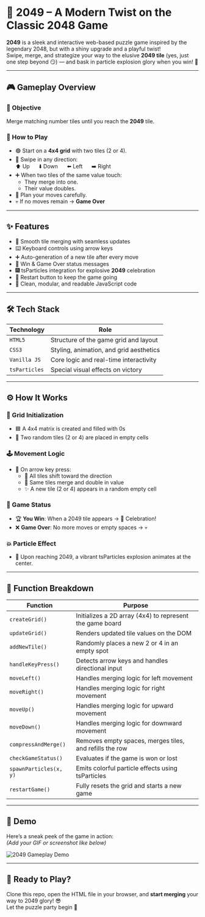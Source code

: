 # 🧠 2049 – A Modern Twist on the Classic 2048 Game

**2049** is a sleek and interactive web-based puzzle game inspired by the legendary 2048, but with a shiny upgrade and a playful twist!  
Swipe, merge, and strategize your way to the elusive **2049 tile** (yes, just one step beyond 😏) — and bask in particle explosion glory when you win! 🎇

---

## 🎮 Gameplay Overview

### 🎯 Objective  
Merge matching number tiles until you reach the **2049** tile.

### 🧩 How to Play

- 🟢 Start on a **4x4 grid** with two tiles (2 or 4).  
- 🔄 Swipe in any direction:  
  ⬆️ Up &nbsp;&nbsp;&nbsp;&nbsp; ⬇️ Down &nbsp;&nbsp;&nbsp;&nbsp; ⬅️ Left &nbsp;&nbsp;&nbsp;&nbsp; ➡️ Right  
- ➕ When two tiles of the same value touch:  
  - They merge into one.  
  - Their value doubles.  
- 🧠 Plan your moves carefully.  
- 💀 If no moves remain → **Game Over**

---

## ✨ Features

- 🔄 Smooth tile merging with seamless updates  
- ⌨️ Keyboard controls using arrow keys  
- ➕ Auto-generation of a new tile after every move  
- 📢 Win & Game Over status messages  
- 🎆 tsParticles integration for explosive **2049** celebration  
- 🔁 Restart button to keep the game going  
- 🧼 Clean, modular, and readable JavaScript code  

---

## 🛠️ Tech Stack

| Technology     | Role                                      |
|----------------|-------------------------------------------|
| `HTML5`        | Structure of the game grid and layout     |
| `CSS3`         | Styling, animation, and grid aesthetics   |
| `Vanilla JS`   | Core logic and real-time interactivity    |
| `tsParticles`  | Special visual effects on victory         |

---

## ⚙️ How It Works

### 🧱 Grid Initialization

- 🟦 A 4x4 matrix is created and filled with 0s  
- 🎲 Two random tiles (2 or 4) are placed in empty cells  

### 🕹️ Movement Logic

- 🔁 On arrow key press:  
  - 🎯 All tiles shift toward the direction  
  - 🔗 Same tiles merge and double in value  
  - ✨ A new tile (2 or 4) appears in a random empty cell  

### 🚦 Game Status

- 🏆 **You Win**: When a 2049 tile appears → 🎉 Celebration!  
- ❌ **Game Over**: No more moves or empty spaces → 💀

### 💥 Particle Effect

- 🌈 Upon reaching 2049, a vibrant tsParticles explosion animates at the center.

---

## 🧪 Function Breakdown

| Function           | Purpose                                                                 |
|--------------------|-------------------------------------------------------------------------|
| `createGrid()`     | Initializes a 2D array (4x4) to represent the game board               |
| `updateGrid()`     | Renders updated tile values on the DOM                                |
| `addNewTile()`     | Randomly places a new 2 or 4 in an empty spot                          |
| `handleKeyPress()` | Detects arrow keys and handles directional input                       |
| `moveLeft()`       | Handles merging logic for left movement                                |
| `moveRight()`      | Handles merging logic for right movement                               |
| `moveUp()`         | Handles merging logic for upward movement                              |
| `moveDown()`       | Handles merging logic for downward movement                            |
| `compressAndMerge()`| Removes empty spaces, merges tiles, and refills the row              |
| `checkGameStatus()`| Evaluates if the game is won or lost                                   |
| `spawnParticles(x, y)` | Emits colorful particle effects using tsParticles              |
| `restartGame()`    | Fully resets the grid and starts a new game                            |

---

## 📸 Demo

Here’s a sneak peek of the game in action:  
*(Add your GIF or screenshot like below)*

![2049 Gameplay Demo](pictures/2049-pictures-demo.png)

---

## 🚀 Ready to Play?

Clone this repo, open the HTML file in your browser, and **start merging** your way to 2049 glory! 😎  
Let the puzzle party begin 🎉
